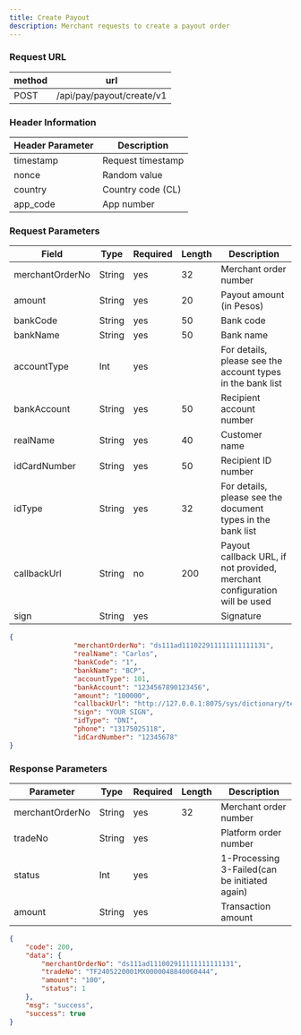 ```yaml
---
title: Create Payout
description: Merchant requests to create a payout order
---
```


### Request URL

| method | url                       |
| ------ | ------------------------- |
| POST   | /api/pay/payout/create/v1 |

### Header Information

| Header Parameter | Description       |
|-----------------|-------------------|
| timestamp       | Request timestamp |
| nonce          | Random value      |
| country        | Country code (CL) |
| app_code       | App number        |

### Request Parameters

| Field           | Type   | Required | Length | Description                                                               |
| --------------- | ------ |----------|--------|---------------------------------------------------------------------------|
| merchantOrderNo | String | yes      | 32     | Merchant order number                                                     |
| amount          | String | yes      | 20     | Payout amount (in Pesos)                                                  |
| bankCode        | String | yes      | 50     | Bank code                                                                 |
| bankName        | String | yes      | 50     | Bank name                                                                 |
| accountType     | Int    | yes      |        | For details, please see the account types in the bank list                |
| bankAccount     | String | yes      | 50     | Recipient account number                                                  |
| realName        | String | yes      | 40     | Customer name                                                             |
| idCardNumber    | String | yes      | 50     | Recipient ID number                                                       |
| idType          | String | yes      | 32     | For details, please see the document types in the bank list               |
| callbackUrl     | String | no       | 200    | Payout callback URL, if not provided, merchant configuration will be used |
| sign            | String | yes      |        | Signature                                                                 |

```json title="Request Example"
{
                "merchantOrderNo": "ds111ad111022911111111111131",
                "realName": "Carlos",
                "bankCode": "1",
                "bankName": "BCP",
                "accountType": 101,
                "bankAccount": "1234567890123456",
                "amount": "100000",
                "callbackUrl": "http://127.0.0.1:8075/sys/dictionary/test",
                "sign": "YOUR SIGN",
                "idType": "DNI",
                "phone": "13175025118",
                "idCardNumber": "12345678"
}
```

### Response Parameters

| Parameter       | Type   | Required | Length | Description                                    |
| --------------- | ------ | -------- | ------ | ---------------------------------------------- |
| merchantOrderNo | String | yes      | 32     | Merchant order number                          |
| tradeNo        | String | yes      |        | Platform order number                          |
| status         | Int    | yes      |        | 1-Processing 3-Failed(can be initiated again)  |
| amount         | String | yes      |        | Transaction amount                             |

```json title="Response Example"
{
    "code": 200,
    "data": {
        "merchantOrderNo": "ds111ad111002911111111111131",
        "tradeNo": "TF2405220001MX0000048840060444",
        "amount": "100",
        "status": 1
    },
    "msg": "success",
    "success": true
}
```

